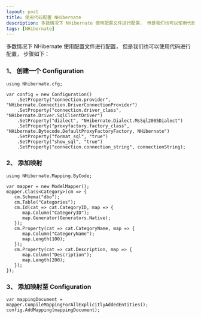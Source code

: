 ```yaml
---
layout: post
title: 使用代码配置 NHibernate
description: 多数情况下 NHibernate 使用配置文件进行配置， 但是我们也可以使用代码进行配置， 步骤如下：
tags: [NHibernate]
---
```


多数情况下 NHibernate 使用配置文件进行配置， 但是我们也可以使用代码进行配置， 步骤如下：

### 1、 创建一个 Configuration 

	using Nhibernate.cfg;

	var config = new Configuration()
		.SetProperty("connection.provider", "NHibernate.Connection.DriverConnectionProvider")
		.SetProperty("connection.driver_class", "NHibernate.Driver.SqlClientDriver")
		.SetProperty("dialect", "NHibernate.Dialect.MsSql2005Dialect")
		.SetProperty("proxyfactory.factory_class", "NHibernate.Bytecode.DefaultProxyFactoryFactory, NHibernate")
		.SetProperty("format_sql", "true")
		.SetProperty("show_sql", "true")
		.SetProperty("connection.connection_string", connectionString);

### 2、 添加映射

	using NHibernate.Mapping.ByCode;

	var mapper = new ModelMapper();
	mapper.Class<Category>(cm => {
	   cm.Schema("dbo");
	   cm.Table("Categories");
	   cm.Id(cat => cat.CategoryID, map => {
	      map.Column("CategoryID");
	      map.Generator(Generators.Native);
	   });
	   cm.Property(cat => cat.CategoryName, map => {
	      map.Column("CategoryName");
	      map.Length(100);
	   });
	   cm.Property(cat => cat.Description, map => {
	      map.Column("Description");
	      map.Length(200);
	   });
	});

### 3、 添加映射至 Configuration 

	var mappingDocument = mapper.CompileMappingForAllExplicitlyAddedEntities();
	config.AddMapping(mappingDocument);
